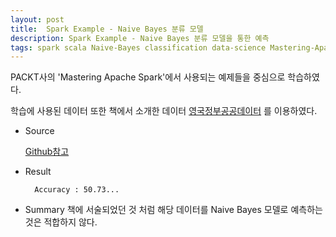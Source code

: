```yaml
--- 
layout: post
title:  Spark Example - Naive Bayes 분류 모델
description: Spark Example - Naive Bayes 분류 모델을 통한 예측  
tags: spark scala Naive-Bayes classification data-science Mastering-Apache-Spark
--- 
```


PACKT사의 'Mastering Apache Spark'에서 사용되는 예제들을 중심으로 학습하였다.

학습에 사용된 데이터 또한 책에서 소개한 데이터 [영국정부공공데이터](https://data.gov.uk/dataset/road-accidents-safety-data/resource/a7583887-cbc2-4bb7-be1f-17b3bb5e0e11) 를 이용하였다.

- Source

    [Github참고](https://github.com/adahnlim/Mastering_Apache_Spark_Exam/blob/master/naive_bayes/src/main/scala/naive.scala)

- Result
    
        Accuracy : 50.73...

- Summary
    책에 서술되었던 것 처럼 해당 데이터를 Naive Bayes 모델로 예측하는 것은 적합하지 않다.
    
